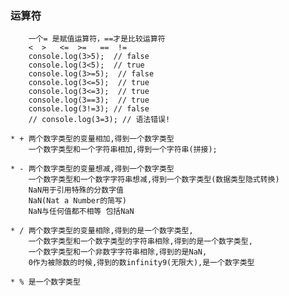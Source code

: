 ### 运算符
		一个= 是赋值运算符，==才是比较运算符
		<  >   <=  >=   ==  !=
		console.log(3>5);  // false
		console.log(3<5);  // true
		console.log(3>=5);  // false
		console.log(3<=5);  // true
		console.log(3<=3);  // true
		console.log(3==3);  // true
		console.log(3!=3); // false
		// console.log(3=3); // 语法错误!

	* + 两个数字类型的变量相加,得到一个数字类型
		一个数字类型和一个字符串相加,得到一个字符串(拼接);

	* - 两个数字类型的变量想减,得到一个数字类型
		一个数字类型和一个数字字符串想减,得到一个数字类型(数据类型隐式转换)
		NaN用于引用特殊的分数字值
		NaN(Nat a Number的简写)
		NaN与任何值都不相等 包括NaN

	* / 两个数字类型的变量相除,得到的是一个数字类型,
		一个数字类型和一个数字类型的字符串相除,得到的是一个数字类型,
		一个数字类型和一个非数字字符串相除,得到的是NaN,
		0作为被除数的时候,得到的数infinity9(无限大),是一个数字类型

	* % 是一个数字类型